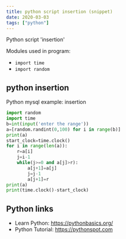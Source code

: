 ```yaml
---
title: python script insertion (snippet)
date: 2020-03-03
tags: ["python"]
---
```

Python script 'insertion'


Modules used in program: 
* `import time`
* `import random`

## python insertion

Python mysql example: insertion

```python
import random
import time
b=int(input('enter the range'))
a=[random.randint(0,100) for i in range(b)]
print(a)
start_clock=time.clock()
for i in range(len(a)):
    r=a[i]
    j=i-1
    while(j>=0 and a[j]>r):
        a[j+1]=a[j]
        j=j-1
        a[j+1]=r
print(a)
print(time.clock()-start_clock)

```

## Python links

- Learn Python: https://pythonbasics.org/
- Python Tutorial: https://pythonspot.com
